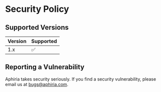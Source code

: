 # Security Policy

## Supported Versions

| Version | Supported          |
| ------- | ------------------ |
| 1.x     | :white_check_mark: |

## Reporting a Vulnerability

Aphiria takes security seriously. If you find a security vulnerability, please email us at bugs@aphiria.com.
